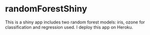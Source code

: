 # randomForestShiny

This is a shiny app includes two random forest models: iris, ozone for classification and regression used. 
I deploy this app on Heroku. 
